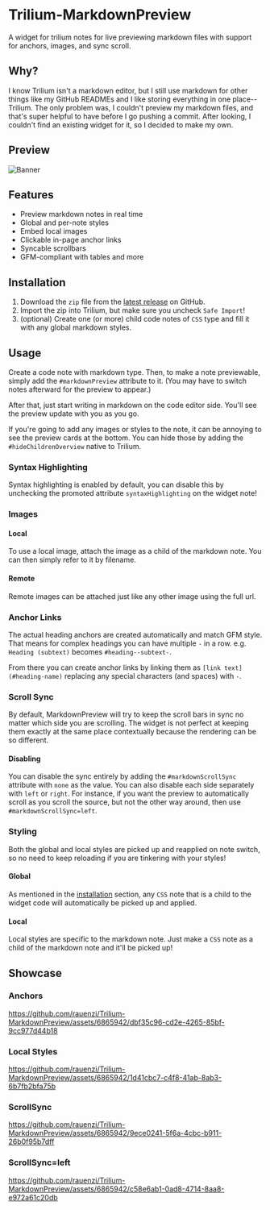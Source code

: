 # Trilium-MarkdownPreview
A widget for trilium notes for live previewing markdown files with support for anchors, images, and sync scroll.

## Why?
I know Trilium isn't a markdown editor, but I still use markdown for other things like my GitHub READMEs and I like storing everything in one place--Trilium. The only problem was, I couldn't preview my markdown files, and that's super helpful to have before I go pushing a commit. After looking, I couldn't find an existing widget for it, so I decided to make my own.

## Preview
<!-- https://raw.githubusercontent.com/rauenzi/Trilium-MarkdownPreview/blob/main/LICENSE -->
![Banner](https://github.com/rauenzi/Trilium-MarkdownPreview/assets/6865942/93194c61-eee3-49fd-8ed8-970f1476539c)


## Features

- Preview markdown notes in real time
- Global and per-note styles
- Embed local images
- Clickable in-page anchor links
- Syncable scrollbars
- GFM-compliant with tables and more


## Installation

1. Download the `zip` file from the [latest release](https://github.com/rauenzi/Trilium-MarkdownPreview/releases/latest) on GitHub.
1. Import the zip into Trilium, but make sure you uncheck `Safe Import`!
1. (optional) Create one (or more) child code notes of `CSS` type and fill it with any global markdown styles.


## Usage

Create a code note with markdown type. Then, to make a note previewable, simply add the `#markdownPreview` attribute to it. (You may have to switch notes afterward for the preview to appear.)

After that, just start writing in markdown on the code editor side. You'll see the preview update with you as you go.

If you're going to add any images or styles to the note, it can be annoying to see the preview cards at the bottom. You can hide those by adding the `#hideChildrenOverview` native to Trilium.

### Syntax Highlighting

Syntax highlighting is enabled by default, you can disable this by unchecking the promoted attribute `syntaxHighlighting` on the widget note!

### Images
#### Local

To use a local image, attach the image as a child of the markdown note. You can then simply refer to it by filename.

#### Remote

Remote images can be attached just like any other image using the full url.

### Anchor Links

The actual heading anchors are created automatically and match GFM style. That means for complex headings you can have multiple `-` in a row. e.g. `Heading (subtext)` becomes `#heading--subtext-`.

From there you can create anchor links by linking them as `[link text](#heading-name)` replacing any special characters (and spaces) with `-`.

### Scroll Sync

By default, MarkdownPreview will try to keep the scroll bars in sync no matter which side you are scrolling. The widget is not perfect at keeping them exactly at the same place contextually because the rendering can be so different.

#### Disabling

You can disable the sync entirely by adding the `#markdownScrollSync` attribute with `none` as the value. You can also disable each side separately with `left` or `right`. For instance, if you want the preview to automatically scroll as you scroll the source, but not the other way around, then use `#markdownScrollSync=left`.

### Styling

Both the global and local styles are picked up and reapplied on note switch, so no need to keep reloading if you are tinkering with your styles!
#### Global
As mentioned in the [installation](#installation) section, any `CSS` note that is a child to the widget code will automatically be picked up and applied.

#### Local
Local styles are specific to the markdown note. Just make a `CSS` note as a child of the markdown note and it'll be picked up!

## Showcase

### Anchors
https://github.com/rauenzi/Trilium-MarkdownPreview/assets/6865942/dbf35c96-cd2e-4265-85bf-9cc977d44b18

### Local Styles
https://github.com/rauenzi/Trilium-MarkdownPreview/assets/6865942/1d41cbc7-c4f8-41ab-8ab3-6b7fb2bfa75b

### ScrollSync
https://github.com/rauenzi/Trilium-MarkdownPreview/assets/6865942/9ece0241-5f6a-4cbc-b911-26b0f95b7dff

### ScrollSync=left
https://github.com/rauenzi/Trilium-MarkdownPreview/assets/6865942/c58e6ab1-0ad8-4714-8aa8-e972a61c20db

